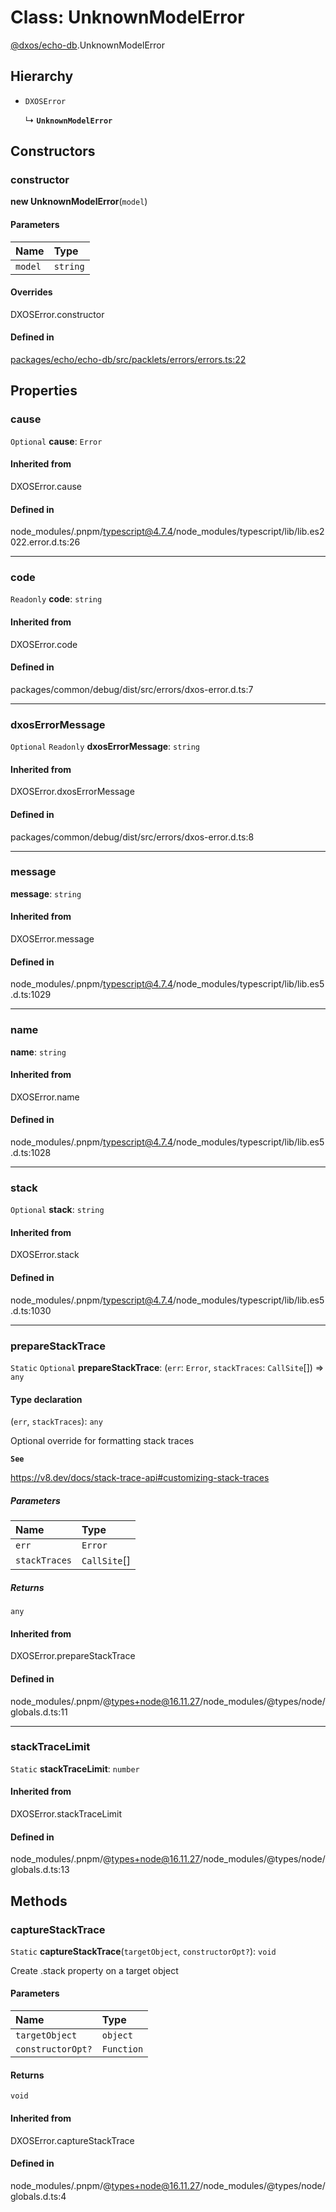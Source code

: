 # Class: UnknownModelError

[@dxos/echo-db](../modules/dxos_echo_db.md).UnknownModelError

## Hierarchy

- `DXOSError`

  ↳ **`UnknownModelError`**

## Constructors

### constructor

**new UnknownModelError**(`model`)

#### Parameters

| Name | Type |
| :------ | :------ |
| `model` | `string` |

#### Overrides

DXOSError.constructor

#### Defined in

[packages/echo/echo-db/src/packlets/errors/errors.ts:22](https://github.com/dxos/dxos/blob/db8188dae/packages/echo/echo-db/src/packlets/errors/errors.ts#L22)

## Properties

### cause

 `Optional` **cause**: `Error`

#### Inherited from

DXOSError.cause

#### Defined in

node_modules/.pnpm/typescript@4.7.4/node_modules/typescript/lib/lib.es2022.error.d.ts:26

___

### code

 `Readonly` **code**: `string`

#### Inherited from

DXOSError.code

#### Defined in

packages/common/debug/dist/src/errors/dxos-error.d.ts:7

___

### dxosErrorMessage

 `Optional` `Readonly` **dxosErrorMessage**: `string`

#### Inherited from

DXOSError.dxosErrorMessage

#### Defined in

packages/common/debug/dist/src/errors/dxos-error.d.ts:8

___

### message

 **message**: `string`

#### Inherited from

DXOSError.message

#### Defined in

node_modules/.pnpm/typescript@4.7.4/node_modules/typescript/lib/lib.es5.d.ts:1029

___

### name

 **name**: `string`

#### Inherited from

DXOSError.name

#### Defined in

node_modules/.pnpm/typescript@4.7.4/node_modules/typescript/lib/lib.es5.d.ts:1028

___

### stack

 `Optional` **stack**: `string`

#### Inherited from

DXOSError.stack

#### Defined in

node_modules/.pnpm/typescript@4.7.4/node_modules/typescript/lib/lib.es5.d.ts:1030

___

### prepareStackTrace

 `Static` `Optional` **prepareStackTrace**: (`err`: `Error`, `stackTraces`: `CallSite`[]) => `any`

#### Type declaration

(`err`, `stackTraces`): `any`

Optional override for formatting stack traces

**`See`**

https://v8.dev/docs/stack-trace-api#customizing-stack-traces

##### Parameters

| Name | Type |
| :------ | :------ |
| `err` | `Error` |
| `stackTraces` | `CallSite`[] |

##### Returns

`any`

#### Inherited from

DXOSError.prepareStackTrace

#### Defined in

node_modules/.pnpm/@types+node@16.11.27/node_modules/@types/node/globals.d.ts:11

___

### stackTraceLimit

 `Static` **stackTraceLimit**: `number`

#### Inherited from

DXOSError.stackTraceLimit

#### Defined in

node_modules/.pnpm/@types+node@16.11.27/node_modules/@types/node/globals.d.ts:13

## Methods

### captureStackTrace

`Static` **captureStackTrace**(`targetObject`, `constructorOpt?`): `void`

Create .stack property on a target object

#### Parameters

| Name | Type |
| :------ | :------ |
| `targetObject` | `object` |
| `constructorOpt?` | `Function` |

#### Returns

`void`

#### Inherited from

DXOSError.captureStackTrace

#### Defined in

node_modules/.pnpm/@types+node@16.11.27/node_modules/@types/node/globals.d.ts:4
